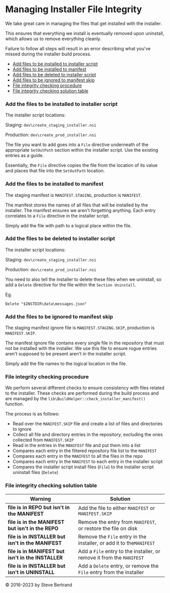 ﻿# Managing Installer File Integrity

We take great care in managing the files that get installed with the installer.

This ensures that everything we install is eventually removed upon uninstall,
which allows us to remove everything cleanly.

Failure to follow all steps will result in an error describing what you've
missed during the installer build process.

- [Add files to be installed to installer script](#add-the-files-to-be-installed-to-installer-script)
- [Add files to be installed to manifest](#add-the-files-to-be-installed-to-manifest)
- [Add files to be deleted to installer script](#add-the-files-to-be-deleted-to-installer-script)
- [Add files to be ignored to manifest skip](#add-the-files-to-be-ignored-to-manifest-skip)
- [File integrity checking procedure](#file-integrity-checking-procedure)
- [File integrity checking solution table](#file-integrity-checking-solution-table) 
 
### Add the files to be installed to installer script

The installer script locations:

Staging:    `dev\create_staging_installer.nsi`

Production: `dev\create_prod_installer.nsi`

The file you want to add goes into a `File` directive underneath of the
appropriate `SetOutPath` section within the installer script. Use the existing
entries as a guide.

Essentially, the `File` directive copies the file from the location of its
value and places that file into the `SetOutPath` location.

### Add the files to be installed to manifest

The staging manifest is `MANIFEST.STAGING`, production is `MANIFEST`.

The manifest stores the names of all files that will be installed by the
installer. The manifest ensures we aren't forgetting anything. Each entry
correlates to a `File` directive in the installer script.

Simply add the file with path to a logical place within the file.

### Add the files to be deleted to installer script

The installer script locations:

Staging:    `dev\create_staging_installer.nsi`

Production: `dev\create_prod_installer.nsi`

You need to also tell the installer to delete these files when we uninstall, so
add a `Delete` directive for the file within the `Section Uninstall`.

Eg.

    Delete "$INSTDIR\data\messages.json"

### Add the files to be ignored to manifest skip

The staging manifest ignore file is `MANIFEST.STAGING.SKIP`, production is
`MANIFEST.SKIP`.

The manifest ignore file contains every single file in the repository that must
not be installed with the installer. We use this file to ensure rogue entries
aren't supposed to be present aren't in the installer script.

Simply add the file names to the logical location in the file.

### File integrity checking procedure

We perform several different checks to ensure consistency with files related to
the installer. These checks are performed during the build process and are
managed by the `lib\BuildHelper::check_installer_manifest()` function.

The process is as follows:

- Read over the `MANIFEST.SKIP` file and create a list of files and directories
to ignore
- Collect all file and directory entries in the repository, excluding the ones
collected from `MANIFEST.SKIP`
- Read in the entries in the `MANIFEST` file and put them into a list
- Compares each entry in the filtered repository file list to the `MANIFEST`
- Compares each entry in the `MANIFEST` to all the files in the repo
- Compares each entry in the `MANIFEST` to each entry in the installer script
- Compares the installer script install files (`File`) to the installer script
uninstall files (`Delete`)

### File integrity checking solution table

|Warning|Solution|
|---|---|
| **file is in REPO but isn't in the MANIFEST** | Add the file to either `MANIFEST` or `MANIFEST.SKIP` |
| **file is in the MANIFEST but isn't in the REPO** | Remove the entry from `MANIFEST`, or restore the file on disk |
| **file is in INSTALLER but isn't in the MANIFEST** | Remove the `File` entry in the installer, or add it to the`MANIFEST` |
| **file is in MANIFEST but isn't in the INSTALLER** | Add a `File` entry to the installer, or remove it from the `MANIFEST` |
| **file is in INSTALLER but isn't in UNINSTALL** | Add a `Delete` entry, or remove the `File` entry from the installer |

&copy; 2016-2023 by Steve Bertrand